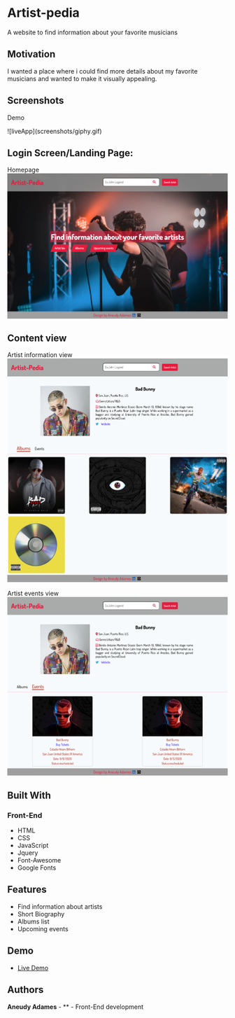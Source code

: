# Artist-pedia

A website to find information about your favorite musicians

## Motivation

I wanted a place where i could find more details about my favorite musicians and wanted to make it visually appealing.

## Screenshots

<p>Demo</p>
![liveApp](screenshots/giphy.gif)

## Login Screen/Landing Page:

Homepage
![homepage](screenshots/homepage.png)

## Content view

Artist information view
![artistView](screenshots/artist-info-page.png)

Artist events view
![eventsView](screenshots/events-info-view.png)

## Built With

### Front-End

- HTML
- CSS
- JavaScript
- Jquery
- Font-Awesome
- Google Fonts

## Features

- Find information about artists
- Short Biography
- Albums list
- Upcoming events

## Demo

- [Live Demo](https://aneudya4.github.io/artist-pedia/)

## Authors

**Aneudy Adames** - \*\* - Front-End development
